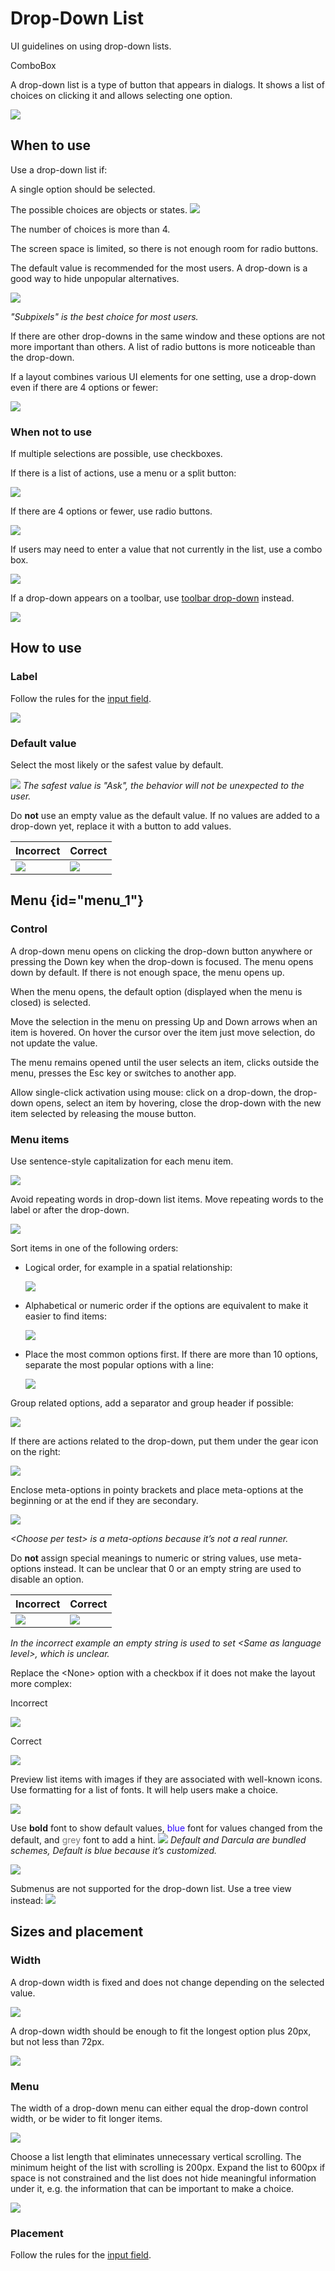 <!-- Copyright 2000-2024 JetBrains s.r.o. and contributors. Use of this source code is governed by the Apache 2.0 license. -->

# Drop-Down List

<link-summary>UI guidelines on using drop-down lists.</link-summary>

<tldr>ComboBox</tldr>

A drop-down list is a type of button that appears in dialogs. It shows a list of choices on clicking it and allows selecting one option.

![](drop_down_example.png)


## When to use

<p>
Use a drop-down list if:
</p>

A single option should be selected.

The possible choices are objects or states.
![](output_level.png)

The number of choices is more than 4.

The screen space is limited, so there is not enough room for radio buttons.

The default value is recommended for the most users. A drop-down is a good way to hide unpopular alternatives.

![](antialiasing.png)

*"Subpixels" is the best choice for most users.*

If there are other drop-downs in the same window and these options are not more important than others. A list of radio buttons is more noticeable than the drop-down.

If a layout combines various UI elements for one setting, use a drop-down even if there are 4 options or fewer:

![](complex_layout.png)


### When not to use

If multiple selections are possible, use checkboxes.

If there is a list of actions, use a menu or a split button:

![](drop_down_menu_button.png)

If there are 4 options or fewer, use radio buttons.

![](radio_buttons.png)

If users may need to enter a value that not currently in the list, use a combo box.

![](combo_box_font_size.png)

If a drop-down appears on a toolbar, use [toolbar drop-down](toolbar_drop_down.md) instead.

![](toolbar_main.png)



## How to use

### Label

Follow the rules for the [input field](input_field.md#label).

![](labels.png)


### Default value

Select the most likely or the safest value by default.

![](imports.png)
*The safest value is "Ask", the behavior will not be unexpected to the user.*

Do **not** use an empty value as the default value. If no values are added to a drop-down yet, replace it with a button to add values.

| Incorrect                | Correct         |
|--------------------------|-----------------|
| ![](drop_down_empty.png) | ![](button.png) |

## Menu {id="menu_1"}

### Control

A drop-down menu opens on clicking the drop-down button anywhere or pressing the Down key when the drop-down is
focused.
The menu opens down by default. If there is not enough space, the menu opens up.

When the menu opens, the default option (displayed when the menu is closed) is selected.

Move the selection in the menu on pressing Up and Down arrows when an item is hovered. On hover the cursor over the item just move selection, do not update the value.

<!-- * Filter items in the list on typing:

    ![](../../../images/ui/drop_down/filter.png)
-->

The menu remains opened until the user selects an item, clicks outside the menu, presses the <shortcut>Esc</shortcut> key or
switches to another app.

Allow single-click activation using mouse: click on a drop-down, the drop-down opens, select an item by hovering, close the drop-down with the new item selected by releasing the mouse button.

### Menu items

Use sentence-style capitalization for each menu item.

![](browser.png)

Avoid repeating words in drop-down list items. Move repeating words to the label or after the drop-down.

![](refresh_changes.png)


Sort items in one of the following orders:

* Logical order, for example in a spatial relationship:

    ![](order_logical.png)

* Alphabetical or numeric order if the options are equivalent to make it easier to find items:

    ![](order_alphabetical.png)

* Place the most common options first. If there are more than 10 options, separate the most popular options with a line:

    ![](order_popular.png)

Group related options, add a separator and group header if possible:

![](drop_down_group.png)

If there are actions related to the drop-down, put them under the gear icon on the right:

![](scheme.png)

Enclose meta-options in pointy brackets and place meta-options at the beginning or at the end if they are secondary.

![](run_tests.png)

*<control>&lt;Choose per test></control> is a meta-options because it’s not a  real runner.*

Do **not** assign special meanings to numeric or string values, use meta-options instead. It can be unclear that 0 or an empty string are used to disable an option.

| Incorrect                                               | Correct                                               |
|---------------------------------------------------------|-------------------------------------------------------|
| ![](../../../images/ui/drop_down/version_incorrect.png) | ![](../../../images/ui/drop_down/version_correct.png) |

  <p><em>In the incorrect example an empty string is used to set <control>&lt;Same
  as language level&gt;</control>, which is unclear.</em></p>
  <p>Replace the <control>&lt;None&gt;</control> option with a checkbox if it does not make the layout more complex:</p>

  <p>Incorrect</p>

  ![](../../../images/ui/drop_down/none_incorrect.png)

  <p>Correct</p>

  ![](../../../images/ui/drop_down/none_correct.png)


Preview list items with images if they are associated with well-known icons. Use formatting for a list of fonts. It will help users make a choice.

![](preview.png)


Use **bold** font to show default values, <font color="#2600FF">blue</font> font for values changed from the default,
 and <font color="#787878">grey</font> font to add a hint.
![](blue_text.png)
*Default and Darcula are bundled schemes, Default is blue because it’s customized.*


![](grey_text.png)

Submenus are not supported for the drop-down list. Use a tree view instead:
![](hierarchy.png)


## Sizes and placement

### Width

A drop-down width is fixed and does not change depending on the selected value.

![](drop_down_width.png)

A drop-down width should be enough to fit the longest option plus 20px, but not less than 72px.

![](width_sizes.png)


### Menu

The width of a drop-down menu can either equal the drop-down control width, or be wider to fit longer items.

![](menu_width.png)

Choose a list length that eliminates unnecessary vertical scrolling. The minimum height of the list with scrolling is 200px. Expand the list to 600px if space is not constrained and the list does not hide meaningful information under it, e.g. the information that can be important to make a choice.

![](menu_height.png)

[//]: # (TODO: For sizes inside the menu list see [Menu list]&#40;menu_list.md&#41;.)

### Placement

Follow the rules for the [input field](#placement).


